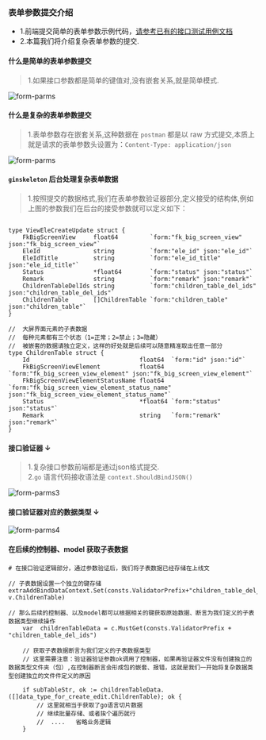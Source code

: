 ###  表单参数提交介绍  
 - 1.前端提交简单的表单参数示例代码，[请参考已有的接口测试用例文档](./api_doc.md)  
 - 2.本篇我们将介绍复杂表单参数的提交.  

#### 什么是简单的表单参数提交
> 1.如果接口参数都是简单的键值对,没有嵌套关系,就是简单模式.    

![form-parms](https://www.ginskeleton.com/images/formparams1.png)  

#### 什么是复杂的表单参数提交
> 1.表单参数存在嵌套关系,这种数据在 `postman` 都是以 raw 方式提交,本质上就是请求的表单参数头设置为：`Content-Type: application/json`   

![form-parms](https://www.ginskeleton.com/images/formparams2.png)  

#### `ginskeleton` 后台处理复杂表单数据  
> 1.按照提交的数据格式,我们在表单参数验证器部分,定义接受的结构体,例如上图的参数我们在后台的接受参数就可以定义如下：
```code  

type ViewEleCreateUpdate struct {
	FkBigScreenView     float64         `form:"fk_big_screen_view" json:"fk_big_screen_view"`
	EleId               string          `form:"ele_id" json:"ele_id"`
	EleIdTitle          string          `form:"ele_id_title" json:"ele_id_title"`
	Status              *float64        `form:"status" json:"status"`
	Remark              string          `form:"remark" json:"remark"`
	ChildrenTableDelIds string          `form:"children_table_del_ids" json:"children_table_del_ids"`
	ChildrenTable       []ChildrenTable `form:"children_table" json:"children_table"`
}

//  大屏界面元素的子表数据
//  每种元素都有三个状态（1=正常；2=禁止；3=隐藏）
//  被嵌套的数据请独立定义，这样的好处就是后续可以随意精准取出任意一部分
type ChildrenTable struct {
	Id                               float64  `form:"id" json:"id"`
	FkBigScreenViewElement           float64  `form:"fk_big_screen_view_element" json:"fk_big_screen_view_element"`
	FkBigScreenViewElementStatusName float64  `form:"fk_big_screen_view_element_status_name" json:"fk_big_screen_view_element_status_name"`
	Status                           *float64 `form:"status" json:"status"`
	Remark                           string   `form:"remark" json:"remark"`
}

```
#### 接口验证器  ↓ 
> 1.复杂接口参数前端都是通过json格式提交.  
> 2.`go` 语言代码接收语法是 `context.ShouldBindJSON()`  

![form-parms3](https://www.ginskeleton.com/images/formparams3.png)  

#### 接口验证器对应的数据类型  ↓  
![form-parms4](https://www.ginskeleton.com/images/formparams4.png)  

#### 在后续的控制器、model 获取子表数据
```code  
# 在接口验证逻辑部分，通过参数验证后，我们将子表数据已经存储在上线文

// 子表数据设置一个独立的键存储
extraAddBindDataContext.Set(consts.ValidatorPrefix+"children_table_del_ids", v.ChildrenTable)

// 那么后续的控制器、以及model都可以根据相关的键获取原始数据、断言为我们定义的子表数据类型继续操作
    var  childrenTableData = c.MustGet(consts.ValidatorPrefix + "children_table_del_ids")
    
    // 获取子表数据断言为我们定义的子表数据类型
    // 这里需要注意：验证器验证参数ok调用了控制器，如果再验证器文件没有创建独立的数据类型文件夹（包）,在控制器断言会形成包的嵌套、报错，这就是我们一开始将复杂数据类型创建独立的文件件定义的原因

	if subTableStr, ok := childrenTableData.([]data_type_for_create_edit.ChildrenTable); ok {
	    // 这里就相当于获取了go语言切片数据
	    // 继续批量存储、或者挨个遍历就行
	    //  ....   省略业务逻辑
	}

```



